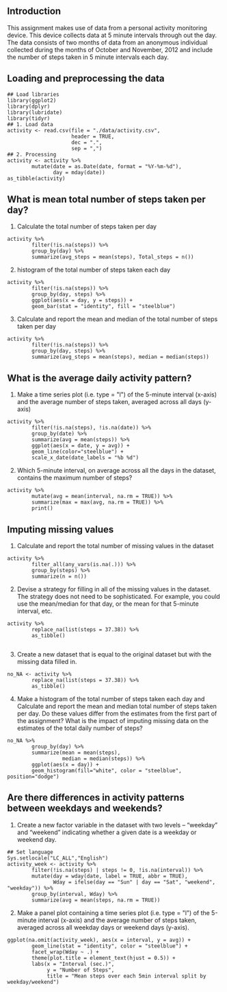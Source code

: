 ## Introduction

This assignment makes use of data from a personal activity monitoring device.
This device collects data at 5 minute intervals through out the day. The data
consists of two months of data from an anonymous individual collected during
the months of October and November, 2012 and include the number of steps taken 
in 5 minute intervals each day.

## Loading and preprocessing the data

```{r echo = TRUE}
## Load libraries
library(ggplot2)
library(dplyr)
library(lubridate)
library(tidyr)
## 1. Load data
activity <- read.csv(file = "./data/activity.csv",
                     header = TRUE,
                     dec = ".",
                     sep = ",")
## 2. Processing
activity <- activity %>%
        mutate(date = as.Date(date, format = "%Y-%m-%d"),
               day = mday(date))
as_tibble(activity)
```

## What is mean total number of steps taken per day?
1. Calculate the total number of steps taken per day
```{r echo = TRUE}
activity %>%
        filter(!is.na(steps)) %>%
        group_by(day) %>%
        summarize(avg_steps = mean(steps), Total_steps = n())
```

2. histogram of the total number of steps taken each day
```{r echo = TRUE}
activity %>%
        filter(!is.na(steps)) %>%
        group_by(day, steps) %>%
        ggplot(aes(x = day, y = steps)) +
        geom_bar(stat = "identity", fill = "steelblue")
```

3. Calculate and report the mean and median of the total number of steps
taken per day
```{r echo = TRUE}
activity %>%
        filter(!is.na(steps)) %>%
        group_by(day, steps) %>%
        summarize(avg_steps = mean(steps), median = median(steps))
```

## What is the average daily activity pattern?
1. Make a time series plot (i.e. type = "l") of the 5-minute interval (x-axis)
and the average number of steps taken, averaged across all days (y-axis)
```{r echo = TRUE}
activity %>%
        filter(!is.na(steps), !is.na(date)) %>%
        group_by(date) %>%
        summarize(avg = mean(steps)) %>%
        ggplot(aes(x = date, y = avg)) +
        geom_line(color="steelblue") +
        scale_x_date(date_labels = "%b %d")
```
2. Which 5-minute interval, on average across all the days in the dataset, 
contains the maximum number of steps?
```{r echo = TRUE}
activity %>%
        mutate(avg = mean(interval, na.rm = TRUE)) %>%
        summarize(max = max(avg, na.rm = TRUE)) %>%
        print()
```

## Imputing missing values
1. Calculate and report the total number of missing values in the dataset
```{r echo = TRUE}
activity %>%
        filter_all(any_vars(is.na(.))) %>%
        group_by(steps) %>%
        summarize(n = n())
```
2. Devise a strategy for filling in all of the missing values in the dataset.
The strategy does not need to be sophisticated. For example, you could use the 
mean/median for that day, or the mean for that 5-minute interval, etc.
```{r echo = TRUE}
activity %>%
        replace_na(list(steps = 37.38)) %>%
        as_tibble()
        
```

3. Create a new dataset that is equal to the original dataset but with the 
missing data filled in.
```{r echo = TRUE}
no_NA <- activity %>%
        replace_na(list(steps = 37.38)) %>%
        as_tibble()
```
4. Make a histogram of the total number of steps taken each day and Calculate
and report the mean and median total number of steps taken per day. 
Do these values differ from the estimates from the first part of the 
assignment? What is the impact of imputing missing data on the estimates of 
the total daily number of steps?
```{r echo = TRUE}
no_NA %>%
        group_by(day) %>%
        summarize(mean = mean(steps),
                  median = median(steps)) %>%
        ggplot(aes(x = day)) +
        geom_histogram(fill="white", color = "steelblue", position="dodge")
```
## Are there differences in activity patterns between weekdays and weekends?
1. Create a new factor variable in the dataset with two levels – “weekday” and
“weekend” indicating whether a given date is a weekday or weekend day.
```{r echo = TRUE}
## Set language
Sys.setlocale("LC_ALL","English")
activity_week <- activity %>%
        filter(!is.na(steps) | steps != 0, !is.na(interval)) %>%
        mutate(day = wday(date, label = TRUE, abbr = TRUE),
               Wday = ifelse(day == "Sun" | day == "Sat", "weekend", "weekday")) %>%
        group_by(interval, Wday) %>%
        summarize(avg = mean(steps, na.rm = TRUE))
```
2. Make a panel plot containing a time series plot (i.e. type = "l")
of the 5-minute interval (x-axis) and the average number of steps taken, 
averaged across all weekday days or weekend days (y-axis).
```{r echo = TRUE}
ggplot(na.omit(activity_week), aes(x = interval, y = avg)) +
        geom_line(stat = "identity", color = "steelblue") +
        facet_wrap(Wday ~ .) +
        theme(plot.title = element_text(hjust = 0.5)) +
        labs(x = "Interval (sec.)",
             y = "Number of Steps",
             title = "Mean steps over each 5min interval split by weekday/weekend")
```
